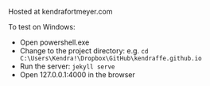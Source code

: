 Hosted at kendrafortmeyer.com

To test on Windows:

  - Open powershell.exe
  - Change to the project directory: e.g. `cd C:\Users\Kendra!\Dropbox\GitHub\kendraffe.github.io`
  - Run the server: `jekyll serve`
  - Open 127.0.0.1:4000 in the browser
